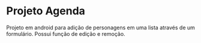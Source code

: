 # Projeto Agenda
Projeto em android para adição de personagens em uma lista através de um formulário. 
Possui função de edição e remoção.
